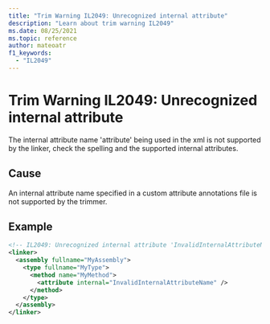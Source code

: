```yaml
---
title: "Trim Warning IL2049: Unrecognized internal attribute"
description: "Learn about trim warning IL2049"
ms.date: 08/25/2021
ms.topic: reference
author: mateoatr
f1_keywords:
  - "IL2049"
---
```

# Trim Warning IL2049: Unrecognized internal attribute

The internal attribute name 'attribute' being used in the xml is not supported by the linker, check the spelling and the supported internal attributes.

## Cause

An internal attribute name specified in a custom attribute annotations file is not
supported by the trimmer.

## Example

```xml
<!-- IL2049: Unrecognized internal attribute 'InvalidInternalAttributeName' -->
<linker>
  <assembly fullname="MyAssembly">
    <type fullname="MyType">
      <method name="MyMethod">
        <attribute internal="InvalidInternalAttributeName" />
      </method>
    </type>
  </assembly>
</linker>
```

